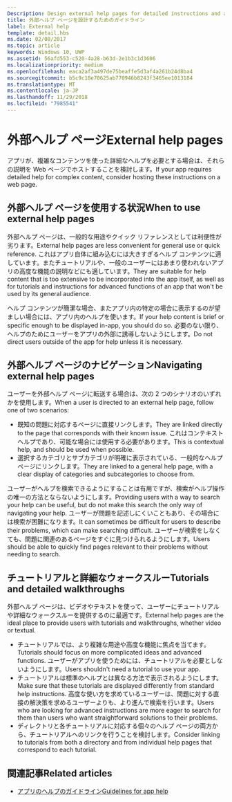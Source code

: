 ```yaml
---
Description: Design external help pages for detailed instructions and advice about your app.
title: 外部ヘルプ ページを設計するためのガイドライン
label: External help
template: detail.hbs
ms.date: 02/08/2017
ms.topic: article
keywords: Windows 10, UWP
ms.assetid: 56afd553-c520-4a28-b63d-2e1b3c1d3606
ms.localizationpriority: medium
ms.openlocfilehash: eaca2af3a497de75beaffe5d3af4a261b24d8ba4
ms.sourcegitcommit: b5c9c18e70625ab770946b8243f3465ee1013184
ms.translationtype: MT
ms.contentlocale: ja-JP
ms.lasthandoff: 11/29/2018
ms.locfileid: "7985541"
---
```

# <a name="external-help-pages"></a><span data-ttu-id="f0890-103">外部ヘルプ ページ</span><span class="sxs-lookup"><span data-stu-id="f0890-103">External help pages</span></span>



<span data-ttu-id="f0890-104">アプリが、複雑なコンテンツを使った詳細なヘルプを必要とする場合は、それらの説明を Web ページでホストすることを検討します。</span><span class="sxs-lookup"><span data-stu-id="f0890-104">If your app requires detailed help for complex content, consider hosting these instructions on a web page.</span></span>

## <a name="when-to-use-external-help-pages"></a><span data-ttu-id="f0890-105">外部ヘルプ ページを使用する状況</span><span class="sxs-lookup"><span data-stu-id="f0890-105">When to use external help pages</span></span>

<span data-ttu-id="f0890-106">外部ヘルプ ページは、一般的な用途やクイック リファレンスとしては利便性が劣ります。</span><span class="sxs-lookup"><span data-stu-id="f0890-106">External help pages are less convenient for general use or quick reference.</span></span> <span data-ttu-id="f0890-107">これはアプリ自体に組み込むには大きすぎるヘルプ コンテンツに適しています。またチュートリアルや、一般のユーザーにはあまり使われないアプリの高度な機能の説明などにも適しています。</span><span class="sxs-lookup"><span data-stu-id="f0890-107">They are suitable for help content that is too extensive to be incorporated into the app itself, as well as for tutorials and instructions for advanced functions of an app that won't be used by its general audience.</span></span>

<span data-ttu-id="f0890-108">ヘルプ コンテンツが簡潔な場合、またアプリ内の特定の場合に表示するのが望ましい場合には、アプリ内のヘルプを使います。</span><span class="sxs-lookup"><span data-stu-id="f0890-108">If your help content is brief or specific enough to be displayed in-app, you should do so.</span></span> <span data-ttu-id="f0890-109">必要のない限り、ヘルプのためにユーザーをアプリの外部に誘導しないようにします。</span><span class="sxs-lookup"><span data-stu-id="f0890-109">Do not direct users outside of the app for help unless it is necessary.</span></span>

## <a name="navigating-external-help-pages"></a><span data-ttu-id="f0890-110">外部ヘルプ ページのナビゲーション</span><span class="sxs-lookup"><span data-stu-id="f0890-110">Navigating external help pages</span></span>

<span data-ttu-id="f0890-111">ユーザーを外部ヘルプ ページに転送する場合は、次の 2 つのシナリオのいずれかを使用します。</span><span class="sxs-lookup"><span data-stu-id="f0890-111">When a user is directed to an external help page, follow one of two scenarios:</span></span>
-   <span data-ttu-id="f0890-112">既知の問題に対応するページに直接リンクします。</span><span class="sxs-lookup"><span data-stu-id="f0890-112">They are linked directly to the page that corresponds with their known issue.</span></span> <span data-ttu-id="f0890-113">これはコンテキスト ヘルプであり、可能な場合には使用する必要があります。</span><span class="sxs-lookup"><span data-stu-id="f0890-113">This is contextual help, and should be used when possible.</span></span>
-   <span data-ttu-id="f0890-114">選択するカテゴリとサブカテゴリが明確に表示されている、一般的なヘルプページにリンクします。</span><span class="sxs-lookup"><span data-stu-id="f0890-114">They are linked to a general help page, with a clear display of categories and subcategories to choose from.</span></span>

<span data-ttu-id="f0890-115">ユーザーがヘルプを検索できるようにすることは有用ですが、検索がヘルプ操作の唯一の方法とならないようにします。</span><span class="sxs-lookup"><span data-stu-id="f0890-115">Providing users with a way to search your help can be useful, but do not make this search the only way of navigating your help.</span></span> <span data-ttu-id="f0890-116">ユーザーが問題を記述しにくいこともあり、その場合には検索が困難になります。</span><span class="sxs-lookup"><span data-stu-id="f0890-116">It can sometimes be difficult for users to describe their problems, which can make searching difficult.</span></span> <span data-ttu-id="f0890-117">ユーザーが検索をしなくても、問題に関連のあるページをすぐに見つけられるようにします。</span><span class="sxs-lookup"><span data-stu-id="f0890-117">Users should be able to quickly find pages relevant to their problems without needing to search.</span></span>

## <a name="tutorials-and-detailed-walkthroughs"></a><span data-ttu-id="f0890-118">チュートリアルと詳細なウォークスルー</span><span class="sxs-lookup"><span data-stu-id="f0890-118">Tutorials and detailed walkthroughs</span></span>

<span data-ttu-id="f0890-119">外部ヘルプ ページは、ビデオやテキストを使って、ユーザーにチュートリアルや詳細なウォークスルーを提供するのに最適です。</span><span class="sxs-lookup"><span data-stu-id="f0890-119">External help pages are the ideal place to provide users with tutorials and walkthroughs, whether video or textual.</span></span>
-   <span data-ttu-id="f0890-120">チュートリアルでは、より複雑な用途や高度な機能に焦点を当てます。</span><span class="sxs-lookup"><span data-stu-id="f0890-120">Tutorials should focus on more complicated ideas and advanced functions.</span></span> <span data-ttu-id="f0890-121">ユーザーがアプリを使うためには、チュートリアルを必要としないようにします。</span><span class="sxs-lookup"><span data-stu-id="f0890-121">Users shouldn't need a tutorial to use your app.</span></span>
-   <span data-ttu-id="f0890-122">チュートリアルは標準のヘルプとは異なる方法で表示されるようにします。</span><span class="sxs-lookup"><span data-stu-id="f0890-122">Make sure that these tutorials are displayed differently from standard help instructions.</span></span> <span data-ttu-id="f0890-123">高度な使い方を求めているユーザーは、問題に対する直接の解決策を求めるユーザーよりも、より進んで検索を行います。</span><span class="sxs-lookup"><span data-stu-id="f0890-123">Users who are looking for advanced instructions are more eager to search for them than users who want straightforward solutions to their problems.</span></span>
-   <span data-ttu-id="f0890-124">ディレクトリと各チュートリアルに対応する個々のヘルプ ページの両方から、チュートリアルへのリンクを行うことを検討します。</span><span class="sxs-lookup"><span data-stu-id="f0890-124">Consider linking to tutorials from both a directory and from individual help pages that correspond to each tutorial.</span></span>

## <a name="related-articles"></a><span data-ttu-id="f0890-125">関連記事</span><span class="sxs-lookup"><span data-stu-id="f0890-125">Related articles</span></span>

* [<span data-ttu-id="f0890-126">アプリのヘルプのガイドライン</span><span class="sxs-lookup"><span data-stu-id="f0890-126">Guidelines for app help</span></span>](guidelines-for-app-help.md)
